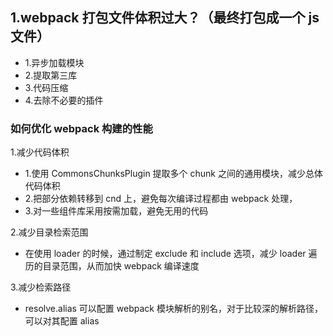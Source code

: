 ## 1.webpack 打包文件体积过大？（最终打包成一个 js 文件）

* 1.异步加载模块
* 2.提取第三库
* 3.代码压缩
* 4.去除不必要的插件

### 如何优化 webpack 构建的性能

1.减少代码体积

* 1.使用 CommonsChunksPlugin 提取多个 chunk 之间的通用模块，减少总体代码体积
* 2.把部分依赖转移到 cnd 上，避免每次编译过程都由 webpack 处理，
* 3.对一些组件库采用按需加载，避免无用的代码

2.减少目录检索范围

* 在使用 loader 的时候，通过制定 exclude 和 include 选项，减少 loader 遍历的目录范围，从而加快 webpack 编译速度

3.减少检索路径

* resolve.alias 可以配置 webpack 模块解析的别名，对于比较深的解析路径，可以对其配置 alias
